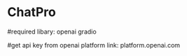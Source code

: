 # ChatPro
#required libary:
          openai
          gradio

#get api key from openai platform link:
          platform.openai.com
